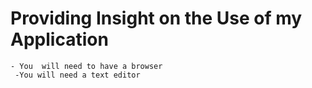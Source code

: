 # Providing Insight on the Use of my Application

    - You  will need to have a browser
     -You will need a text editor